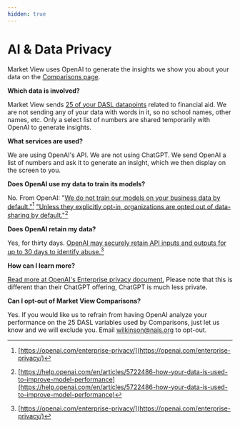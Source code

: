 ```yaml
---
hidden: true
---
```


# AI & Data Privacy

Market View uses OpenAI to generate the insights we show you about your data on the [Comparisons page](https://marketview.nais.org/comparisons).

**Which data is involved?**

Market View sends [25 of your DASL datapoints](https://docs.marketview.nais.org/nais/comparisons/data-used-in-comparisons) related to financial aid. We are not sending any of your data with words in it, so no school names, other names, etc. Only a select list of numbers are shared temporarily with OpenAI to generate insights.&#x20;

**What services are used?**

We are using OpenAI's API. We are not using ChatGPT.  We send OpenAI a list of numbers and ask it to generate an insight, which we then display on the screen to you.

**Does OpenAI use my data to train its models?**

No. From OpenAI: "[We do not train our models on your business data by default."](#user-content-fn-1)[^1] ["Unless they explicitly opt-in, organizations are opted out of data-sharing by default."](#user-content-fn-2)[^2]

**Does OpenAI retain my data?**

Yes, for thirty days. [OpenAI may securely retain API inputs and outputs for up to 30 days to identify abuse.](#user-content-fn-3)[^3]

**How can I learn more?**

[Read more at OpenAI's Enterprise privacy document.](https://openai.com/enterprise-privacy/) Please note that this is different than their ChatGPT offering, ChatGPT is much less private.

**Can I opt-out of Market View Comparisons?**

Yes. If you would like us to refrain from having OpenAI analyze your performance on the 25 DASL variables used by Comparisons, just let us know and we will exclude you. Email wilkinson@nais.org to opt-out.

[^1]: [https://openai.com/enterprise-privacy/](https://openai.com/enterprise-privacy/)

[^2]: [https://help.openai.com/en/articles/5722486-how-your-data-is-used-to-improve-model-performance](https://help.openai.com/en/articles/5722486-how-your-data-is-used-to-improve-model-performance)

[^3]: [https://openai.com/enterprise-privacy/](https://openai.com/enterprise-privacy/)
